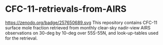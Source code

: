# CFC-11-retrievals-from-AIRS 
https://zenodo.org/badge/257650689.svg
This repository contains CFC-11 surface mole fraction retrieved from monthly clear-sky nadir-view AIRS observations on 30-deg by 10-deg over 55S-55N, and look-up-tables used for the retrieval.
